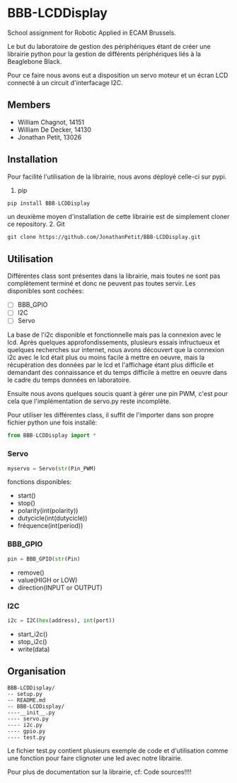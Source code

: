 # BBB-LCDDisplay
School assignment for Robotic Applied in ECAM Brussels.

Le but du laboratoire de gestion des périphériques étant de créer une librairie
python pour la gestion de différents périphériques liés à la Beaglebone Black.

Pour ce faire nous avons eut a disposition un servo moteur et un écran LCD connecté
à un circuit d'interfacage I2C.

## Members
- William Chagnot, 14151
- William De Decker, 14130
- Jonathan Petit, 13026

## Installation
Pour facilité l'utilisation de la librairie, nous avons déployé celle-ci sur pypi.

1. pip
```py
pip install BBB-LCDDisplay
```

un deuxième moyen d'installation de cette librairie est de simplement cloner ce repository.
2. Git
```
git clone https://github.com/JonathanPetit/BBB-LCDDisplay.git
```

## Utilisation
Différentes class sont présentes dans la librairie, mais toutes ne sont pas complètement
terminé et donc ne peuvent pas toutes servir. Les disponibles sont cochées:

- [ ] BBB_GPIO
- [ ] I2C
- [ ] Servo

La base de l'i2c disponible et fonctionnelle mais pas la connexion avec le lcd.
Après quelques approfondissements, plusieurs essais infructueux et quelques recherches
sur internet, nous avons découvert que la connexion i2c avec le lcd était plus ou moins
facile à mettre en oeuvre, mais la récupération des données par le lcd et l'affichage étant plus difficile
et demandant des connaissance et du temps difficile à mettre en oeuvre dans le cadre du temps
données en laboratoire.

Ensuite nous avons quelques soucis quant à gérer une pin PWM, c'est pour cela que
l'implémentation de servo.py reste incomplète.

Pour utiliser les différentes class, il suffit de l'importer dans son propre fichier
python une fois installé:

```py
from BBB-LCDDisplay import *
```

### Servo
```py
myservo = Servo(str(Pin_PWM)
```
fonctions disponibles:
- start()
- stop()
- polarity(int(polarity))
- dutycicle(int(dutycicle))
- fréquence(int(period))

### BBB_GPIO
```py
pin = BBB_GPIO(str(Pin)
```
- remove()
- value(HIGH or LOW)
- direction(INPUT or OUTPUT)

### I2C
```py
i2c = I2C(hex(address), int(port))
```
- start_i2c()
- stop_i2c()
- write(data)

## Organisation
```
BBB-LCDDisplay/
-- setup.py
-- README.md
-- BBB-LCDDisplay/
----__init__.py
---- servo.py
---- i2c.py
---- gpio.py
---- test.py
```

Le fichier test.py contient plusieurs exemple de code et d'utilisation comme une 
fonction pour faire clignoter une led avec notre librairie.

Pour plus de documentation sur la librairie, cf: Code sources!!!!

